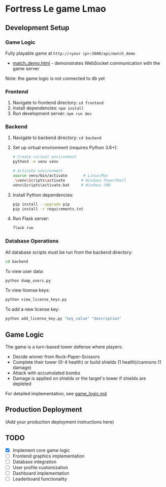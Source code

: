 # Fortress Le game Lmao

## Development Setup

### Game Logic

Fully playable game at `http://<your ip>:5000/api/match_demo`

- [match_demo.html](backend/templates/match_demo.html) - demonstrates WebSocket communication with the game server

Note: the game logic is not connected to db yet


### Frontend

1. Navigate to frontend directory: `cd frontend`
2. Install dependencies: `npm install`
3. Run development server: `npm run dev`

### Backend

1. Navigate to backend directory: `cd backend`

2. Set up virtual environment (requires Python 3.6+):

   ```bash
   # Create virtual environment
   python3 -m venv venv

   # Activate environment
   source venv/bin/activate       # Linux/Mac
   .\venv\Scripts\activate       # Windows PowerShell
   venv\Scripts\activate.bat     # Windows CMD
   ```

3. Install Python dependencies:

   ```bash
   pip install --upgrade pip
   pip install -r requirements.txt
   ```

4. Run Flask server:
   ```bash
   flask run
   ```

### Database Operations

All database scripts must be run from the backend directory:

```bash
cd backend
```

To view user data:

```bash
python dump_users.py
```

To view license keys:

```bash
python view_license_keys.py
```

To add a new license key:

```bash
python add_license_key.py "key_value" "description"
```

## Game Logic

The game is a turn-based tower defense where players:

- Decide winner from Rock-Paper-Scissors
- Complete their tower (0-4 health) or build shields (1 health)/cannons (1 damage)
- Attack with accumulated bombs
- Damage is applied on shields or the target's tower if shields are depleted

For detailed implementation, see [game_logic.md](game_logic.md)

## Production Deployment

(Add your production deployment instructions here)

## TODO

- [x] Implement core game logic
- [ ] Frontend graphics implementation
- [ ] Database integration
- [ ] User profile customization
- [ ] Dashboard implementation
- [ ] Leaderboard functionality
